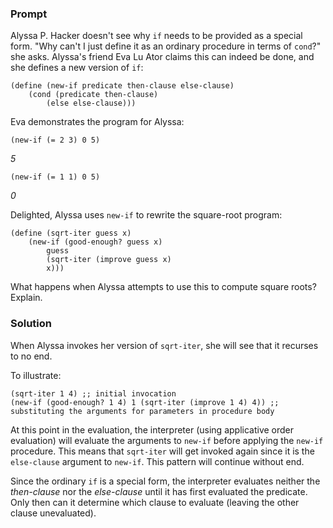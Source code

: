 ### Prompt

Alyssa P. Hacker doesn't see why `if` needs to be provided as a special form. "Why can't I just define it as an ordinary procedure in terms of `cond`?" she asks. Alyssa's friend Eva Lu Ator claims this can indeed be done, and she defines a new version of `if`:

```
(define (new-if predicate then-clause else-clause)
    (cond (predicate then-clause)
        (else else-clause)))
```

Eva demonstrates the program for Alyssa:

`(new-if (= 2 3) 0 5)`

_5_

`(new-if (= 1 1) 0 5)`

_0_

Delighted, Alyssa uses `new-if` to rewrite the square-root program:

```
(define (sqrt-iter guess x)
    (new-if (good-enough? guess x)
        guess
        (sqrt-iter (improve guess x)
        x)))
```

What happens when Alyssa attempts to use this to compute square roots? Explain.

### Solution

When Alyssa invokes her version of `sqrt-iter`, she will see that it recurses to no end.

To illustrate:

```
(sqrt-iter 1 4) ;; initial invocation
(new-if (good-enough? 1 4) 1 (sqrt-iter (improve 1 4) 4)) ;; substituting the arguments for parameters in procedure body
```

At this point in the evaluation, the interpreter (using applicative order evaluation) will evaluate the arguments to `new-if` before applying the `new-if` procedure. This means that `sqrt-iter` will get invoked again since it is the `else-clause` argument to `new-if`. This pattern will continue without end.

Since the ordinary `if` is a special form, the interpreter evaluates neither the _then-clause_ nor the _else-clause_ until it has first evaluated the predicate. Only then can it determine which clause to evaluate (leaving the other clause unevaluated).
